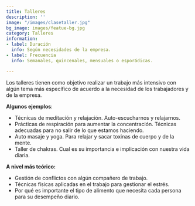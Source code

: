 ```yaml
---
title: Talleres
description: ''
image: "/images/clasetaller.jpg"
bg_image: images/featue-bg.jpg
category: Talleres
information:
- label: Duración
  info: Según necesidades de la empresa.
- label: Frecuencia
  info: Semanales, quincenales, mensuales o esporádicas.

---
```

Los talleres tienen como objetivo realizar un trabajo más intensivo con algún tema más específico de acuerdo a la necesidad de los trabajadores y de la empresa.

**Algunos ejemplos**:

* Técnicas de meditación y relajación. Auto-escucharnos y relajarnos.
* Prácticas de respiración para aumentar la concentración. Técnicas adecuadas para no salir de lo que estamos haciendo.
* Auto masaje y yoga. Para relajar y sacar toxinas de cuerpo y de la mente.
* Taller de chakras. Cual es su importancia e implicación con nuestra vida diaria.

**A nivel más teórico:**

* Gestión de conflictos con algún compañero de trabajo.
* Técnicas físicas aplicadas en el trabajo para gestionar el estrés.
* Por qué es importante el tipo de alimento que necesita cada persona para su desempeño diario.